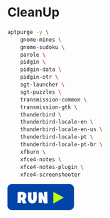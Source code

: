 # CleanUp
```bash
aptpurge -y \
    gnome-mines \
    gnome-sudoku \
    parole \
    pidgin \
    pidgin-data \
    pidgin-otr \
    sgt-launcher \
    sgt-puzzles \
    transmission-common \
    transmission-gtk \
    thunderbird \
    thunderbird-locale-en \
    thunderbird-locale-en-us \
    thunderbird-locale-pt \
    thunderbird-locale-pt-br \
    xfburn \
    xfce4-notes \
    xfce4-notes-plugin \
    xfce4-screenshooter
```
[![bashrun](../images/bashrun.png)](br:uninstall-duplicity)
